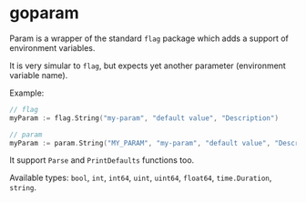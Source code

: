 # goparam

Param is a wrapper of the standard `flag` package which adds a support of environment variables.

It is very simular to `flag`, but expects yet another parameter (environment variable name).

Example:

```go
// flag
myParam := flag.String("my-param", "default value", "Description")

// param
myParam := param.String("MY_PARAM", "my-param", "default value", "Description")
```

It support `Parse` and `PrintDefaults` functions too.

Available types: `bool`, `int`, `int64`, `uint`, `uint64`, `float64`, `time.Duration`, `string`.
